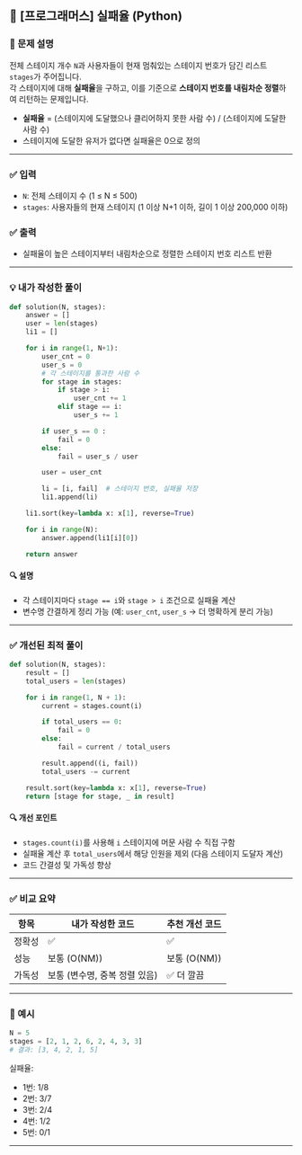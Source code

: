 ## 📌 [프로그래머스] 실패율 (Python)

### 📝 문제 설명
전체 스테이지 개수 `N`과 사용자들이 현재 멈춰있는 스테이지 번호가 담긴 리스트 `stages`가 주어집니다.  
각 스테이지에 대해 **실패율**을 구하고, 이를 기준으로 **스테이지 번호를 내림차순 정렬**하여 리턴하는 문제입니다.

- **실패율** = (스테이지에 도달했으나 클리어하지 못한 사람 수) / (스테이지에 도달한 사람 수)
- 스테이지에 도달한 유저가 없다면 실패율은 0으로 정의

---

### ✅ 입력
- `N`: 전체 스테이지 수 (1 ≤ N ≤ 500)
- `stages`: 사용자들의 현재 스테이지 (1 이상 N+1 이하, 길이 1 이상 200,000 이하)

### ✅ 출력
- 실패율이 높은 스테이지부터 내림차순으로 정렬한 스테이지 번호 리스트 반환

---

### 💡 내가 작성한 풀이
```python
def solution(N, stages):
    answer = []
    user = len(stages)
    li1 = []

    for i in range(1, N+1):
        user_cnt = 0
        user_s = 0
        # 각 스테이지를 통과한 사람 수
        for stage in stages:
            if stage > i:
                user_cnt += 1
            elif stage == i:
                user_s += 1

        if user_s == 0 :
            fail = 0
        else:
            fail = user_s / user

        user = user_cnt

        li = [i, fail]  # 스테이지 번호, 실패율 저장
        li1.append(li)

    li1.sort(key=lambda x: x[1], reverse=True)

    for i in range(N):
        answer.append(li1[i][0])

    return answer
```

#### 🔍 설명
- 각 스테이지마다 `stage == i`와 `stage > i` 조건으로 실패율 계산
- 변수명 간결하게 정리 가능 (예: `user_cnt`, `user_s` → 더 명확하게 분리 가능)

---

### ✅ 개선된 최적 풀이
```python
def solution(N, stages):
    result = []
    total_users = len(stages)

    for i in range(1, N + 1):
        current = stages.count(i)

        if total_users == 0:
            fail = 0
        else:
            fail = current / total_users

        result.append((i, fail))
        total_users -= current

    result.sort(key=lambda x: x[1], reverse=True)
    return [stage for stage, _ in result]
```

#### 🔍 개선 포인트
- `stages.count(i)`를 사용해 `i` 스테이지에 머문 사람 수 직접 구함
- 실패율 계산 후 `total_users`에서 해당 인원을 제외 (다음 스테이지 도달자 계산)
- 코드 간결성 및 가독성 향상

---

### ✅ 비교 요약

| 항목 | 내가 작성한 코드 | 추천 개선 코드 |
|------|------------------|----------------|
| 정확성 | ✅ | ✅ |
| 성능 | 보통 (O(NM)) | 보통 (O(NM)) |
| 가독성 | 보통 (변수명, 중복 정렬 있음) | ✅ 더 깔끔 |

---

### 📘 예시
```python
N = 5
stages = [2, 1, 2, 6, 2, 4, 3, 3]
# 결과: [3, 4, 2, 1, 5]
```

실패율:
- 1번: 1/8
- 2번: 3/7
- 3번: 2/4
- 4번: 1/2
- 5번: 0/1

---